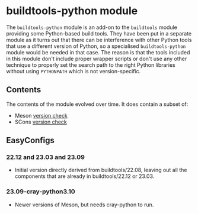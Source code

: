 # buildtools-python module

The `buildtools-python` module is an add-on to the `buildtools` module providing
some Python-based build tools. They have been put in a separate module as it
turns out that there can be interference with other Python tools that use a
different version of Python, so a specialised `buildtools-python` module would be
needed in that case. The reason is that the tools included in this module don't
include proper wrapper scripts or don't use any other technique to properly
set the search path to the right Python libraries without using `PYTHONPATH` 
which is not version-specific.


## Contents

The contents of the module evolved over time. It does contain a subset of:

-   Meson [version check](https://pypi.org/project/meson/#history)
-   SCons [version check](https://pypi.org/project/SCons/#history)


## EasyConfigs

### 22.12 and 23.03 and 23.09

-   Initial version directly derived from buildtools/22.08, leaving out all the
    components that are already in buildtools/22.12 or 23.03.


### 23.09-cray-python3.10

-   Newer versions of Meson, but needs cray-python to run.

